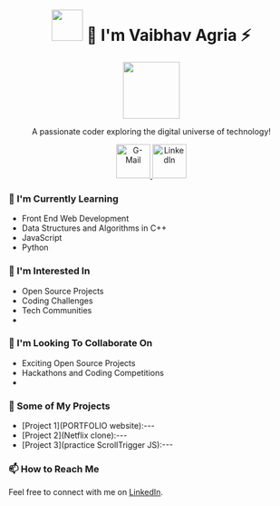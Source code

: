 
 
<h1 align="center"><img src="https://cdn-icons-png.flaticon.com/128/25/25657.png" width="55" height="55" border-radius="50%"> 👋 I'm Vaibhav Agria ⚡ </h1>

<p align="center">
  <img src="https://media.licdn.com/dms/image/D4D03AQG8sdkegl_v1g/profile-displayphoto-shrink_400_400/0/1696894899781?e=1702512000&v=beta&t=WQQY9KSnn8dq2ZqS1L0F5AqArc0BcdzgArx7f0Pi65Y" alt="" width="100" height="100">
</p>

<p align="center">A passionate coder exploring the digital universe of technology!</p>

<p align="center">
  <a href="agriavaibhav2004@gmail.com">
    <img alt="G-Mail" src="https://cdn-icons-png.flaticon.com/128/5968/5968534.png" height="60px" width="60px">
  </a>
  <a href="https://www.linkedin.com/in/vaibhav-agria-407a6324a">
    <img alt="Linkedln" src="https://cdn-icons-png.flaticon.com/128/3536/3536569.png"  height="60px" width="60px">
  </a>
</p>
 

### 🌱 I'm Currently Learning
- Front End Web Development 
- Data Structures and Algorithms in C++
- JavaScript
- Python
  
### 👀 I'm Interested In
- Open Source Projects
- Coding Challenges
- Tech Communities
- 
### 💞️ I'm Looking To Collaborate On
- Exciting Open Source Projects
- Hackathons and Coding Competitions
- 
### 🚀 Some of My Projects
- [Project 1](PORTFOLIO website):---
- [Project 2](Netflix clone):---
- [Project 3](practice ScrollTrigger JS):---
  
### 📫 How to Reach Me

Feel free to connect with me on [LinkedIn](https://www.linkedin.com/in/vaibhav-agria-407a6324a).

 
 
